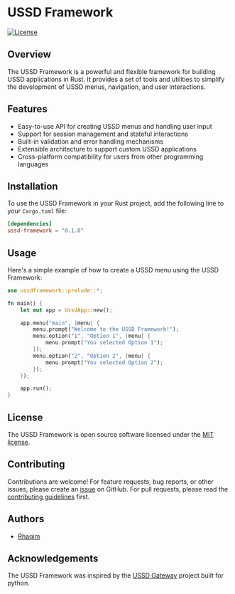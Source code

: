 # USSD Framework

<!-- [![Build Status](https://img.shields.io/travis/username/repo.svg)](https://travis-ci.org/username/repo) -->
[![License](https://img.shields.io/badge/license-MIT-blue.svg)](https://opensource.org/licenses/MIT)

## Overview

The USSD Framework is a powerful and flexible framework for building USSD applications in Rust. It provides a set of tools and utilities to simplify the development of USSD menus, navigation, and user interactions.

## Features

- Easy-to-use API for creating USSD menus and handling user input
- Support for session management and stateful interactions
- Built-in validation and error handling mechanisms
- Extensible architecture to support custom USSD applications
- Cross-platform compatibility for users from other programming languages

## Installation

To use the USSD Framework in your Rust project, add the following line to your `Cargo.toml` file:

```toml
[dependencies]
ussd-framework = "0.1.0"
```

## Usage

Here's a simple example of how to create a USSD menu using the USSD Framework:

```rust
use ussdframework::prelude::*;

fn main() {
    let mut app = UssdApp::new();

    app.menu("main", |menu| {
        menu.prompt("Welcome to the USSD Framework!");
        menu.option("1", "Option 1", |menu| {
            menu.prompt("You selected Option 1");
        });
        menu.option("2", "Option 2", |menu| {
            menu.prompt("You selected Option 2");
        });
    });

    app.run();
}
```

## License

The USSD Framework is open source software licensed under the [MIT license](https://opensource.org/licenses/MIT).

## Contributing

Contributions are welcome! For feature requests, bug reports, or other issues, please create an [issue](https://github.com/Rhaqim/ussdframework/issues) on GitHub. For pull requests, please read the [contributing guidelines](CONTRIBUTING.md) first.

## Authors

- [Rhaqim](https://rhaqim.com)

## Acknowledgements

The USSD Framework was inspired by the [USSD Gateway](https://github.com/ussd/ussdgateway) project built for python.
